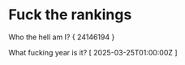 # Fuck the rankings

Who the hell am I?
{ 24146194 }

What fucking year is it?
[ 2025-03-25T01:00:00Z ]
